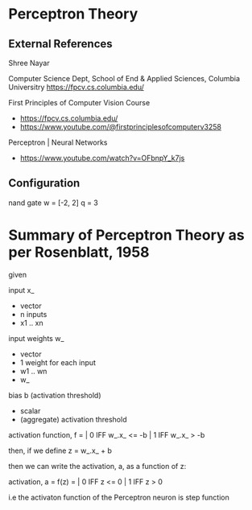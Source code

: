 # Perceptron Theory

## External References

Shree Nayar

Computer Science Dept, School of End & Applied Sciences, Columbia Universitry 
https://fpcv.cs.columbia.edu/

First Principles of Computer Vision Course
- https://fpcv.cs.columbia.edu/
- https://www.youtube.com/@firstprinciplesofcomputerv3258 

Perceptron | Neural Networks
- https://www.youtube.com/watch?v=OFbnpY_k7js

## Configuration

nand gate
w = [-2, 2]
q = 3

# Summary of Perceptron Theory as per Rosenblatt, 1958

given

input x_  
- vector   
- n inputs  
- x1 .. xn  

input weights w_  
- vector  
- 1 weight for each input  
- w1 .. wn  
- w_  

bias b (activation threshold)
- scalar  
- (aggregate) activation threshold  

activation function, f
= | 0     IFF   w_.x_ <= -b 
  | 1     IFF   w_.x_ > -b

then, if we define z = w_.x_ + b 

then we can write the activation, a, as a function of z:

activation, a
= f(z)
= | 0   IFF     z <= 0
  | 1   IFF     z > 0

i.e the activaton function of the Perceptron neuron is step function




